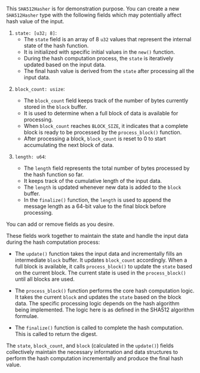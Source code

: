 This `SHA512Hasher` is for demonstration purpose. You can create a new `SHA512Hasher` type
with the following fields which may potentially affect hash value of the input.

1. `state: [u32; 8]`:
   - The `state` field is an array of 8 `u32` values that represent the internal state of the hash function.
   - It is initialized with specific initial values in the `new()` function.
   - During the hash computation process, the `state` is iteratively updated based on the input data.
   - The final hash value is derived from the `state` after processing all the input data.

<!-- 2. `block: [u8; BLOCK_SIZE]`:
   - The `block` field is an array of `BLOCK_SIZE` bytes (64 bytes in this case) that serves as a buffer to store the input data.
   - It is used to accumulate the input data until a full block is obtained.
   - When a full block is available, it is processed by the `process_block()` function to update the `state`.
   - After processing a block, the `block` is cleared or reused for the next block of data. -->

2. `block_count: usize`:
   - The `block_count` field keeps track of the number of bytes currently stored in the `block` buffer.
   - It is used to determine when a full block of data is available for processing.
   - When `block_count` reaches `BLOCK_SIZE`, it indicates that a complete block is ready to be processed by the `process_block()` function.
   - After processing a block, `block_count` is reset to 0 to start accumulating the next block of data.

3. `length: u64`:
   - The `length` field represents the total number of bytes processed by the hash function so far.
   - It keeps track of the cumulative length of the input data.
   - The `length` is updated whenever new data is added to the `block` buffer.
   - In the `finalize()` function, the `length` is used to append the message length as a 64-bit value to the final block before processing.

You can add or remove fields as you desire.

These fields work together to maintain the state and handle the input data during the hash computation process:

- The `update()` function takes the input data and incrementally fills an intermediate `block` buffer. It updates `block_count` accordingly. When a full block is available, it calls `process_block()` to update the `state` based on the current block. The current state is used in the `process_block()` until all blocks are used.

- The `process_block()` function performs the core hash computation logic. It takes the current `block` and updates the `state` based on the block data. The specific processing logic depends on the hash algorithm being implemented. The logic here is as defined in the SHA512 algorithm formulae.

- The `finalize()` function is called to complete the hash computation. This is called to return the digest.

The `state`, `block_count`, and `block` (calculated in the `update()`) fields collectively maintain the necessary information and data structures to perform the hash computation incrementally and produce the final hash value.
